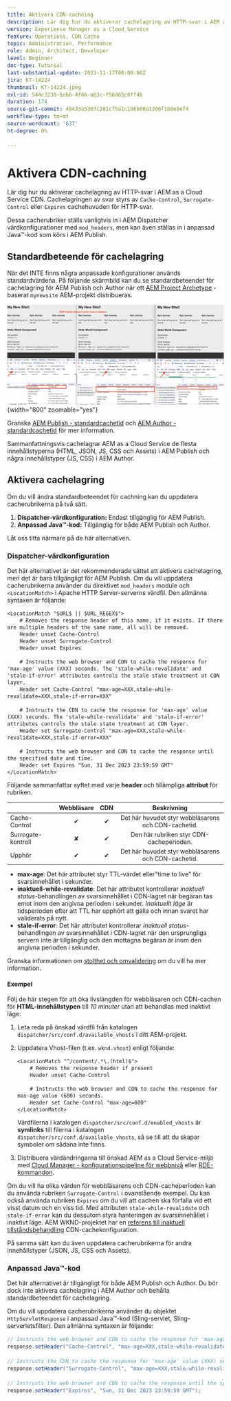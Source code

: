 ```yaml
---
title: Aktivera CDN-cachning
description: Lär dig hur du aktiverar cachelagring av HTTP-svar i AEM as a Cloud Service CDN.
version: Experience Manager as a Cloud Service
feature: Operations, CDN Cache
topic: Administration, Performance
role: Admin, Architect, Developer
level: Beginner
doc-type: Tutorial
last-substantial-update: 2023-11-17T00:00:00Z
jira: KT-14224
thumbnail: KT-14224.jpeg
exl-id: 544c3230-6eb6-4f06-a63c-f56d65c0ff4b
duration: 174
source-git-commit: 48433a5367c281cf5a1c106b08a1306f1b0e8ef4
workflow-type: tm+mt
source-wordcount: '637'
ht-degree: 0%

---
```


# Aktivera CDN-cachning

Lär dig hur du aktiverar cachelagring av HTTP-svar i AEM as a Cloud Service CDN. Cachelagringen av svar styrs av `Cache-Control`, `Surrogate-Control` eller `Expires` cachehuvuden för HTTP-svar.

Dessa cacherubriker ställs vanligtvis in i AEM Dispatcher värdkonfigurationer med `mod_headers`, men kan även ställas in i anpassad Java™-kod som körs i AEM Publish.

## Standardbeteende för cachelagring

När det INTE finns några anpassade konfigurationer används standardvärdena. På följande skärmbild kan du se standardbeteendet för cachelagring för AEM Publish och Author när ett [AEM Project Archetype](https://github.com/adobe/aem-project-archetype) -baserat `mynewsite` AEM-projekt distribueras.

![Standardbeteende för cachelagring](../assets/how-to/aem-publish-default-cache-headers.png){width="800" zoomable="yes"}

Granska [AEM Publish - standardcachetid](https://experienceleague.adobe.com/docs/experience-manager-learn/cloud-service/caching/publish.html?lang=sv-SE#cdn-cache-life) och [AEM Author - standardcachetid](https://experienceleague.adobe.com/docs/experience-manager-learn/cloud-service/caching/author.html?lang=sv-SE&#default-cache-life) för mer information.

Sammanfattningsvis cachelagrar AEM as a Cloud Service de flesta innehållstyperna (HTML, JSON, JS, CSS och Assets) i AEM Publish och några innehållstyper (JS, CSS) i AEM Author.

## Aktivera cachelagring

Om du vill ändra standardbeteendet för cachning kan du uppdatera cacherubrikerna på två sätt.

1. **Dispatcher-värdkonfiguration:** Endast tillgänglig för AEM Publish.
1. **Anpassad Java™-kod:** Tillgänglig för både AEM Publish och Author.

Låt oss titta närmare på de här alternativen.

### Dispatcher-värdkonfiguration

Det här alternativet är det rekommenderade sättet att aktivera cachelagring, men det är bara tillgängligt för AEM Publish. Om du vill uppdatera cacherubrikerna använder du direktivet `mod_headers` module och `<LocationMatch>` i Apache HTTP Server-serverns värdfil. Den allmänna syntaxen är följande:

```
<LocationMatch "$URL$ || $URL_REGEX$">
    # Removes the response header of this name, if it exists. If there are multiple headers of the same name, all will be removed.
    Header unset Cache-Control
    Header unset Surrogate-Control
    Header unset Expires

    # Instructs the web browser and CDN to cache the response for 'max-age' value (XXX) seconds. The 'stale-while-revalidate' and 'stale-if-error' attributes controls the stale state treatment at CDN layer.
    Header set Cache-Control "max-age=XXX,stale-while-revalidate=XXX,stale-if-error=XXX"
    
    # Instructs the CDN to cache the response for 'max-age' value (XXX) seconds. The 'stale-while-revalidate' and 'stale-if-error' attributes controls the stale state treatment at CDN layer.
    Header set Surrogate-Control "max-age=XXX,stale-while-revalidate=XXX,stale-if-error=XXX"
    
    # Instructs the web browser and CDN to cache the response until the specified date and time.
    Header set Expires "Sun, 31 Dec 2023 23:59:59 GMT"
</LocationMatch>
```

Följande sammanfattar syftet med varje **header** och tillämpliga **attribut** för rubriken.

|                     | Webbläsare | CDN | Beskrivning |
|---------------------|:-----------:|:---------:|:-----------:|
| Cache-Control | ✔ | ✔ | Det här huvudet styr webbläsarens och CDN-cachetid. |
| Surrogate-kontroll | ✘ | ✔ | Den här rubriken styr CDN-cacheperioden. |
| Upphör | ✔ | ✔ | Det här huvudet styr webbläsarens och CDN-cachetid. |


- **max-age**: Det här attributet styr TTL-värdet eller&quot;time to live&quot; för svarsinnehållet i sekunder.
- **inaktuell-while-revalidate**: Det här attributet kontrollerar _inaktuell status_-behandlingen av svarsinnehållet i CDN-lagret när begäran tas emot inom den angivna perioden i sekunder. _Inaktuellt läge_ är tidsperioden efter att TTL har upphört att gälla och innan svaret har validerats på nytt.
- **stale-if-error**: Det här attributet kontrollerar _inaktuell status_-behandlingen av svarsinnehållet i CDN-lagret när den ursprungliga servern inte är tillgänglig och den mottagna begäran är inom den angivna perioden i sekunder.

Granska informationen om [stolthet och omvalidering](https://developer.fastly.com/learning/concepts/edge-state/cache/stale/) om du vill ha mer information.

#### Exempel

Följ de här stegen för att öka livslängden för webbläsaren och CDN-cachen för **HTML-innehållstypen** till _10 minuter_ utan att behandlas med inaktivt läge:

1. Leta reda på önskad värdfil från katalogen `dispatcher/src/conf.d/available_vhosts` i ditt AEM-projekt.
1. Uppdatera Vhost-filen (t.ex. `wknd.vhost`) enligt följande:

   ```
   <LocationMatch "^/content/.*\.(html)$">
       # Removes the response header if present
       Header unset Cache-Control
   
       # Instructs the web browser and CDN to cache the response for max-age value (600) seconds.
       Header set Cache-Control "max-age=600"
   </LocationMatch>
   ```

   Värdfilerna i katalogen `dispatcher/src/conf.d/enabled_vhosts` är **symlinks** till filerna i katalogen `dispatcher/src/conf.d/available_vhosts`, så se till att du skapar symboler om sådana inte finns.
1. Distribuera värdändringarna till önskad AEM as a Cloud Service-miljö med [Cloud Manager - konfigurationspipeline för webbnivå](https://experienceleague.adobe.com/docs/experience-manager-cloud-service/content/implementing/using-cloud-manager/cicd-pipelines/introduction-ci-cd-pipelines.html?lang=sv-SE&#web-tier-config-pipelines) eller [RDE-kommandon](https://experienceleague.adobe.com/docs/experience-manager-learn/cloud-service/developing/rde/how-to-use.html?lang=sv-SE#deploy-apache-or-dispatcher-configuration).

Om du vill ha olika värden för webbläsarens och CDN-cacheperioden kan du använda rubriken `Surrogate-Control` i ovanstående exempel. Du kan också använda rubriken `Expires` om du vill att cachen ska förfalla vid ett visst datum och en viss tid. Med attributen `stale-while-revalidate` och `stale-if-error` kan du dessutom styra hanteringen av svarsinnehållet i inaktivt läge. AEM WKND-projektet har en [referens till inaktuell tillståndsbehandling](https://github.com/adobe/aem-guides-wknd/blob/main/dispatcher/src/conf.d/available_vhosts/wknd.vhost#L150-L155) CDN-cachekonfiguration.

På samma sätt kan du även uppdatera cacherubrikerna för andra innehållstyper (JSON, JS, CSS och Assets).

### Anpassad Java™-kod

Det här alternativet är tillgängligt för både AEM Publish och Author. Du bör dock inte aktivera cachelagring i AEM Author och behålla standardbeteendet för cachelagring.

Om du vill uppdatera cacherubrikerna använder du objektet `HttpServletResponse` i anpassad Java™-kod (Sling-servlet, Sling-serverletsfilter). Den allmänna syntaxen är följande:

```java
// Instructs the web browser and CDN to cache the response for 'max-age' value (XXX) seconds. The 'stale-while-revalidate' and 'stale-if-error' attributes controls the stale state treatment at CDN layer.
response.setHeader("Cache-Control", "max-age=XXX,stale-while-revalidate=XXX,stale-if-error=XXX");

// Instructs the CDN to cache the response for 'max-age' value (XXX) seconds. The 'stale-while-revalidate' and 'stale-if-error' attributes controls the stale state treatment at CDN layer.
response.setHeader("Surrogate-Control", "max-age=XXX,stale-while-revalidate=XXX,stale-if-error=XXX");

// Instructs the web browser and CDN to cache the response until the specified date and time.
response.setHeader("Expires", "Sun, 31 Dec 2023 23:59:59 GMT");
```
